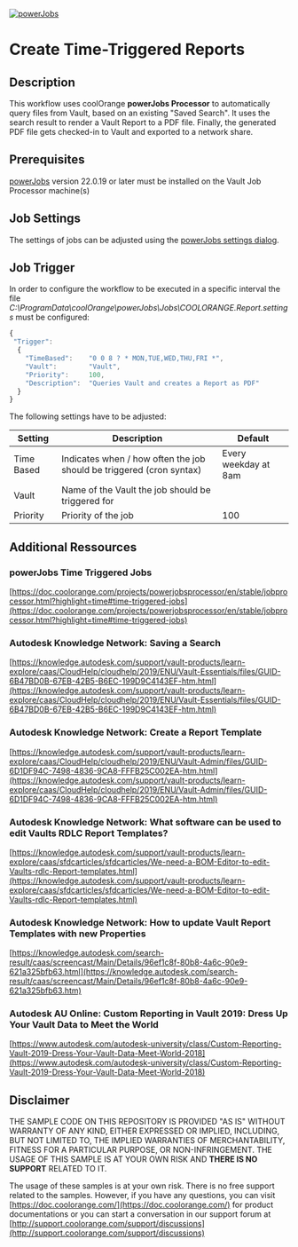 [![powerJobs](https://img.shields.io/badge/powerJobs_Processor-22.0.19-orange.svg)](https://www.coolorange.com/powerjobs)

# Create Time-Triggered Reports

## Description
This workflow uses coolOrange **powerJobs Processor** to automatically query files from Vault, based on an existing "Saved Search". It uses the search result to render a Vault Report to a PDF file. Finally, the generated PDF file gets checked-in to Vault and exported to a network share.

## Prerequisites
[powerJobs](https://www.coolorange.com/powerjobs) version 22.0.19 or later must be installed on the Vault Job Processor machine(s)

## Job Settings
The settings of jobs can be adjusted using the [powerJobs  settings dialog](https://doc.coolorange.com/projects/coolorange-powerjobsprocessordocs/en/stable/job_configuration/#powerjobs-settings-dialog).

## Job Trigger

In order to configure the workflow to be executed in a specific interval the file *C:\ProgramData\coolOrange\powerJobs\Jobs\COOLORANGE.Report.settings* must be configured:

```javascript
{
 "Trigger":
  {
    "TimeBased":	"0 0 8 ? * MON,TUE,WED,THU,FRI *",
    "Vault":		"Vault",
    "Priority":		100,
    "Description":	"Queries Vault and creates a Report as PDF"
  }
}
```
The following settings have to be adjusted:

<table>
  <thead>
    <tr>
      <th>Setting</th>
      <th>Description</th>
      <th>Default</th>
    </tr>
  </thead>
  <tbody>
    <tr>
      <td>Time Based</td>
      <td>Indicates when / how often the job should be triggered (cron syntax)</td>
      <td>Every weekday at 8am</td>
    </tr>
    <tr>
      <td>Vault</td>
      <td>Name of the Vault the job should be triggered for</td>
      <td></td>
    </tr>
    <tr>
      <td>Priority</td>
      <td>Priority of the job</td>
      <td>100</td>
    </tr>
  </theaed>
</table>

## Additional Ressources

### powerJobs Time Triggered Jobs
[https://doc.coolorange.com/projects/powerjobsprocessor/en/stable/jobprocessor.html?highlight=time#time-triggered-jobs](https://doc.coolorange.com/projects/powerjobsprocessor/en/stable/jobprocessor.html?highlight=time#time-triggered-jobs)

### Autodesk Knowledge Network: Saving a Search
[https://knowledge.autodesk.com/support/vault-products/learn-explore/caas/CloudHelp/cloudhelp/2019/ENU/Vault-Essentials/files/GUID-6B47BD0B-67EB-42B5-B6EC-199D9C4143EF-htm.html](https://knowledge.autodesk.com/support/vault-products/learn-explore/caas/CloudHelp/cloudhelp/2019/ENU/Vault-Essentials/files/GUID-6B47BD0B-67EB-42B5-B6EC-199D9C4143EF-htm.html)

### Autodesk Knowledge Network: Create a Report Template
[https://knowledge.autodesk.com/support/vault-products/learn-explore/caas/CloudHelp/cloudhelp/2019/ENU/Vault-Admin/files/GUID-6D1DF94C-7498-4836-9CA8-FFFB25C002EA-htm.html](https://knowledge.autodesk.com/support/vault-products/learn-explore/caas/CloudHelp/cloudhelp/2019/ENU/Vault-Admin/files/GUID-6D1DF94C-7498-4836-9CA8-FFFB25C002EA-htm.html)

### Autodesk Knowledge Network: What software can be used to edit Vaults RDLC Report Templates?
[https://knowledge.autodesk.com/support/vault-products/learn-explore/caas/sfdcarticles/sfdcarticles/We-need-a-BOM-Editor-to-edit-Vaults-rdlc-Report-templates.html](https://knowledge.autodesk.com/support/vault-products/learn-explore/caas/sfdcarticles/sfdcarticles/We-need-a-BOM-Editor-to-edit-Vaults-rdlc-Report-templates.html)

### Autodesk Knowledge Network: How to update Vault Report Templates with new Properties
[https://knowledge.autodesk.com/search-result/caas/screencast/Main/Details/96ef1c8f-80b8-4a6c-90e9-621a325bfb63.html](https://knowledge.autodesk.com/search-result/caas/screencast/Main/Details/96ef1c8f-80b8-4a6c-90e9-621a325bfb63.htm)

### Autodesk AU Online: Custom Reporting in Vault 2019: Dress Up Your Vault Data to Meet the World
[https://www.autodesk.com/autodesk-university/class/Custom-Reporting-Vault-2019-Dress-Your-Vault-Data-Meet-World-2018](https://www.autodesk.com/autodesk-university/class/Custom-Reporting-Vault-2019-Dress-Your-Vault-Data-Meet-World-2018)


## Disclaimer

THE SAMPLE CODE ON THIS REPOSITORY IS PROVIDED "AS IS" WITHOUT WARRANTY OF ANY KIND, EITHER EXPRESSED OR IMPLIED, INCLUDING, BUT NOT LIMITED TO, THE IMPLIED WARRANTIES OF MERCHANTABILITY, FITNESS FOR A PARTICULAR PURPOSE, OR NON-INFRINGEMENT.
THE USAGE OF THIS SAMPLE IS AT YOUR OWN RISK AND **THERE IS NO SUPPORT** RELATED TO IT.

The usage of these samples is at your own risk. There is no free support related to the samples. However, if you have any questions, you can visit [https://doc.coolorange.com/](https://doc.coolorange.com/) for product documentations or you can start a conversation in our support forum at [http://support.coolorange.com/support/discussions](http://support.coolorange.com/support/discussions)
